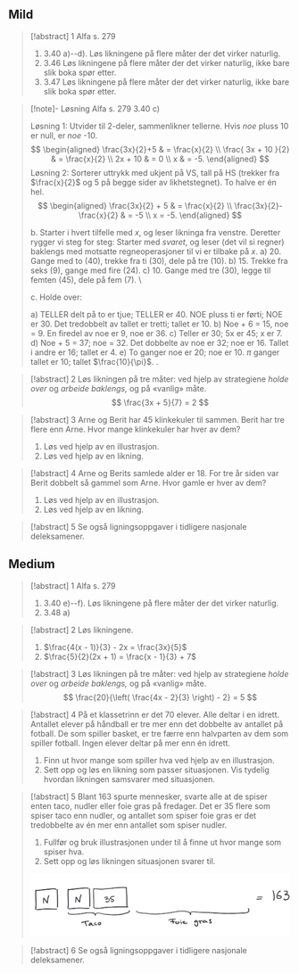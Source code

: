 
## Mild

> [!abstract] 1
>  Alfa s. 279
>  1. 3.40 a)--d). Løs likningene på flere måter der det virker naturlig.
>  2. 3.46 Løs likningene på flere måter der det virker naturlig, ikke bare slik boka spør etter.
>  3. 3.47 Løs likningene på flere måter der det virker naturlig, ikke bare slik boka spør etter.

> [!note]- Løsning 
> Alfa s. 279
   3.40 c)
>
> Løsning 1: Utvider til 2-deler, sammenlikner tellerne. Hvis *noe* pluss 10 er null, er *noe* -10.   
> $$
> \begin{aligned}
> \frac{3x}{2}+5
> & = \frac{x}{2} \\    \frac{ 3x + 10 }{2}   & = \frac{x}{2}   \\   2x + 10   & = 0   \\   x   & =   -5.   \end{aligned}
> $$
> Løsning 2: Sorterer uttrykk med ukjent på VS, tall på HS (trekker fra $\frac{x}{2}$ og $5$ på begge sider av likhetstegnet). To halve er én hel.
> $$
>  \begin{aligned}
>  \frac{3x}{2} + 5
>  & =
>  \frac{x}{2}
>  \\
>  \frac{3x}{2}- \frac{x}{2} & = -5   \\   x = -5.  \end{aligned}   
>  $$
>   
>   b. Starter i hvert tilfelle med $x$, og leser likninga fra venstre. Deretter rygger vi steg for steg: Starter med *svaret*, og leser (det vil si regner) baklengs med motsatte regneoperasjoner til vi er tilbake på $x$.
>   a) 20. Gange med to (40), trekke fra ti (30), dele på tre (10).
>   b) 15. Trekke fra seks (9), gange med fire (24).
>   c) 10. Gange med tre (30), legge til femten (45), dele på fem (7). \
>  
>  c. Holde over: 
>  
>  a) TELLER delt på to er tjue; TELLER er 40. NOE pluss ti er førti; NOE er 30. Det tredobbelt av tallet er tretti; tallet er 10.
>  b) Noe + 6 = 15, noe = 9. En firedel av noe er 9, noe er 36.
>  c) Teller er 30; 5x er 45; x er 7.
>  d) Noe + 5 = 37; noe = 32. Det dobbelte av noe er 32; noe er 16. Tallet i andre er 16; tallet er 4.
>  e) To ganger noe er 20; noe er 10. $\pi$ ganger tallet er 10; tallet $\frac{10}{\pi}$. .


> [!abstract] 2
> Løs likningen på tre måter: ved hjelp av strategiene _holde over_ og _arbeide baklengs,_ og på «vanlig» måte.
> $$
> \frac{3x + 5}{7} = 2
> $$

> [!abstract] 3
> Arne og Berit har $45$ klinkekuler til sammen. Berit har tre flere enn Arne. Hvor mange klinkekuler har hver av dem?
> 1.  Løs ved hjelp av en illustrasjon.
> 2. Løs ved hjelp av en likning.

> [!abstract] 4
> Arne og Berits samlede alder er $18$. For tre år siden var Berit dobbelt så gammel som Arne. Hvor gamle er hver av dem?
> 1. Løs ved hjelp av en illustrasjon.
> 2. Løs ved hjelp av en likning.


> [!abstract] 5
> Se også ligningsoppgaver i tidligere nasjonale deleksamener.


## Medium 

> [!abstract] 1
> Alfa s. 279
> 1.  3.40 e)--f). Løs likningene på flere måter der det virker naturlig.
> 2. 3.48 a)

> [!abstract] 2
> Løs likningene.
> 1. $\frac{4(x - 1)}{3} - 2x = \frac{3x}{5}$
> 2. $\frac{5}{2}(2x + 1) = \frac{x - 1}{3} + 7$


> [!abstract] 3
> Løs likningen på tre måter: ved hjelp av strategiene _holde over_ og _arbeide baklengs,_ og på «vanlig» måte.
> $$
> \frac{20}{\left( \frac{4x - 2}{3} \right) - 2} = 5
> $$


> [!abstract] 4
> På et klassetrinn er det $70$ elever. Alle deltar i en idrett. Antallet elever på håndball er tre mer enn det dobbelte av antallet på fotball. De som spiller basket, er tre færre enn halvparten av dem som spiller fotball. Ingen elever deltar på mer enn én idrett.
> 1. Finn ut hvor mange som spiller hva ved hjelp av en illustrasjon.
> 2. Sett opp og løs en likning som passer situasjonen. Vis tydelig hvordan likningen samsvarer med situasjonen.


> [!abstract] 5
> Blant 163 spurte mennesker, svarte alle at de spiser enten taco, nudler eller foie gras på fredager. Det er 35 flere som spiser taco enn nudler, og antallet som spiser foie gras er det tredobbelte av én mer enn antallet som spiser nudler.
> 1.  Fullfør og bruk illustrasjonen under til å finne ut hvor mange som spiser hva.
> 2. Sett opp og løs likningen situasjonen svarer til.
> 
> ![](https://raw.githubusercontent.com/Andremartiny/MA-173/main/img/2023-03-24-15-14-26.png)

> [!abstract] 6
> Se også ligningsoppgaver i tidligere nasjonale deleksamener.


